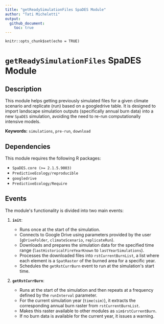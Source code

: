 ```yaml
---
title: "getReadySimulationFiles SpaDES Module"
author: "Tati Micheletti"
output:
  github_document:
    toc: true
---
```


```{r setup, include=FALSE}
knitr::opts_chunk$set(echo = TRUE)
```

# `getReadySimulationFiles` SpaDES Module

## Description

This module helps getting previously simulated files for a given climate scenario and replicate (run) based on a googledrive table. It is designed to import landscape simulation outputs (specifically annual burn data) into a new `SpaDES` simulation, avoiding the need to re-run computationally intensive models.

**Keywords:** `simulations`, `pre-run`, `download`

## Dependencies

This module requires the following R packages:
*   `SpaDES.core (>= 2.1.5.9003)`
*   `PredictiveEcology/reproducible`
*   `googledrive`
*   `PredictiveEcology/Require`

## Events

The module's functionality is divided into two main events:

1.  **`init`**:
    *   Runs once at the start of the simulation.
    *   Connects to Google Drive using parameters provided by the user (`gDriveFolder`, `climateScenario`, `replicateRun`).
    *   Downloads and prepares the simulation data for the specified time range (`lastHistoricalFireYearKnown` to `lastYearSimulations`).
    *   Processes the downloaded files into `rstCurrentBurnList`, a list where each element is a `SpatRaster` of the burned area for a specific year.
    *   Schedules the `getRstCurrBurn` event to run at the simulation's start time.

2.  **`getRstCurrBurn`**:
    *   Runs at the start of the simulation and then repeats at a frequency defined by the `runInterval` parameter.
    *   For the current simulation year (`time(sim)`), it extracts the corresponding annual burn raster from `rstCurrentBurnList`.
    *   Makes this raster available to other modules as `sim$rstCurrentBurn`.
    *   If no burn data is available for the current year, it issues a warning.
